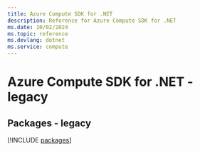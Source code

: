 ```yaml
---
title: Azure Compute SDK for .NET
description: Reference for Azure Compute SDK for .NET
ms.date: 10/02/2024
ms.topic: reference
ms.devlang: dotnet
ms.service: compute
---
```

# Azure Compute SDK for .NET - legacy
## Packages - legacy
[!INCLUDE [packages](compute-index.md)]